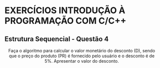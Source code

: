 # EXERCÍCIOS INTRODUÇÃO À PROGRAMAÇÃO COM C/C++ #

## Estrutura Sequencial - Questão 4 ##

<p align="center">
Faça o algoritmo para calcular o valor monetário do desconto (D), sendo que o preço do produto (PR) é fornecido pelo usuário e o desconto é de 5%. Apresentar o valor do desconto.
</p>